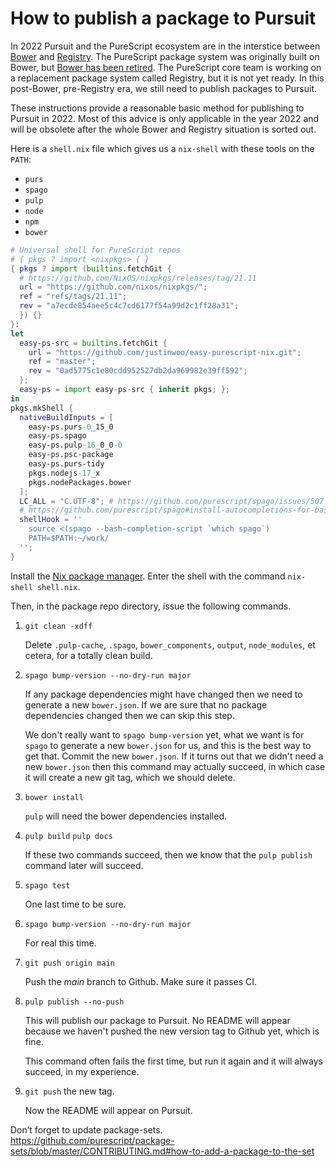 # How to publish a package to Pursuit

In 2022 Pursuit and the PureScript ecosystem are in the interstice between 
[Bower](https://bower.io/) and 
[Registry](https://github.com/purescript/registry). The PureScript package system was originally built on Bower, but 
[Bower has been retired](https://discourse.purescript.org/t/the-bower-registry-is-no-longer-accepting-package-submissions/1103). 
The PureScript core team is working on a replacement package system called Registry, but it is not yet ready.
In this post-Bower, pre-Registry era, we still need to publish packages to Pursuit.

These instructions provide a reasonable basic method for publishing to Pursuit in 2022.
Most of this advice is only applicable in the year 2022 and will be obsolete after the whole Bower and Registry situation is sorted out.

Here is a `shell.nix` file which gives us a `nix-shell` with these tools on the `PATH`:

* `purs`
* `spago`
* `pulp`
* `node`
* `npm`
* `bower`

```nix
# Universal shell for PureScript repos
# { pkgs ? import <nixpkgs> { }
{ pkgs ? import (builtins.fetchGit {
  # https://github.com/NixOS/nixpkgs/releases/tag/21.11
  url = "https://github.com/nixos/nixpkgs/";
  ref = "refs/tags/21.11";
  rev = "a7ecde854aee5c4c7cd6177f54a99d2c1ff28a31";
  }) {}
}:
let
  easy-ps-src = builtins.fetchGit {
    url = "https://github.com/justinwoo/easy-purescript-nix.git";
    ref = "master";
    rev = "0ad5775c1e80cdd952527db2da969982e39ff592";
  };
  easy-ps = import easy-ps-src { inherit pkgs; };
in
pkgs.mkShell {
  nativeBuildInputs = [
    easy-ps.purs-0_15_0
    easy-ps.spago
    easy-ps.pulp-16_0_0-0
    easy-ps.psc-package
    easy-ps.purs-tidy
    pkgs.nodejs-17_x
    pkgs.nodePackages.bower
  ];
  LC_ALL = "C.UTF-8"; # https://github.com/purescript/spago/issues/507
  # https://github.com/purescript/spago#install-autocompletions-for-bash
  shellHook = ''
    source <(spago --bash-completion-script `which spago`)
    PATH=$PATH:~/work/
  '';
}
```

Install the [Nix package manager](https://nixos.org/download.html). Enter the shell with the command `nix-shell shell.nix`.

Then, in the package repo directory, issue the following commands.

1. `git clean -xdff`

    Delete `.pulp-cache`, `.spago`, `bower_components`, `output`, `node_modules`, et cetera, for a totally clean build.

2. `spago bump-version --no-dry-run major`

    If any package dependencies might have changed then we need to generate a new `bower.json`. If we are sure that no package
    dependencies changed then we can skip this step.
    
    We don't really want to `spago bump-version` yet, what we want is for `spago` to generate a new `bower.json` for us,
    and this is the best way to get that. Commit the new `bower.json`. If it turns out that we didn't need a 
    new `bower.json` then this command may actually succeed, in which case it will create a new git tag, which we should delete.

3. `bower install`

    `pulp` will need the bower dependencies installed.

4. `pulp build` `pulp docs`

    If these two commands succeed, then we know that the `pulp publish` command 
    later will succeed.

5. `spago test`

    One last time to be sure.

6. `spago bump-version --no-dry-run major`

    For real this time.

7. `git push origin main` 

     Push the *main* branch to Github. Make sure it passes CI.

8. `pulp publish --no-push`

    This will publish our package to Pursuit. No README will appear because we haven't pushed the new version tag to Github yet, which is fine.

    This command often fails the first time, but run it again and it will always succeed, in my experience.

10. `git push` the new tag.

    Now the README will appear on Pursuit.

Don’t forget to update package-sets. https://github.com/purescript/package-sets/blob/master/CONTRIBUTING.md#how-to-add-a-package-to-the-set

